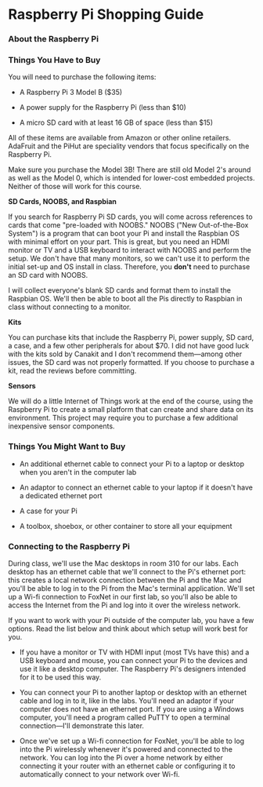 # Raspberry Pi Shopping Guide

### About the Raspberry Pi


### Things You Have to Buy

You will need to purchase the following items:

  - A Raspberry Pi 3 Model B ($35)
  
  - A power supply for the Raspberry Pi (less than $10)
  
  -  A micro SD card with at least 16 GB of space (less than $15)

All of these items are available from Amazon or other online retailers. AdaFruit and the PiHut are speciality vendors that focus specifically on the Raspberry Pi.

Make sure you purchase the Model 3B! There are still old Model 2's around as well as the Model 0, which is intended for lower-cost embedded projects. Neither of those will work for this course.

**SD Cards, NOOBS, and Raspbian**

If you search for Raspberry Pi SD cards, you will come across references to cards that come "pre-loaded with NOOBS." NOOBS ("New Out-of-the-Box System") is a program that can boot your Pi and install the Raspbian OS with minimal effort on your part. This is great, but you need an HDMI monitor or TV and a USB keyboard to interact with NOOBS and perform the setup. We don't have that many monitors, so we can't use it to perform the initial set-up and OS install in class. Therefore, you **don't** need to purchase an SD card with NOOBS.

I will collect everyone's blank SD cards and format them to install the Raspbian OS. We'll then be able to boot all the Pis directly to Raspbian in class without connecting to a monitor.

**Kits**

You can purchase kits that include the Raspberry Pi, power supply, SD card, a case, and a few other peripherals for about $70. I did not have good luck with the kits sold by Canakit and I don't recommend them&mdash;among other issues, the SD card was not properly formatted. If you choose to purchase a kit, read the reviews before committing.

**Sensors**

We will do a little Internet of Things work at the end of the course, using the Raspberry Pi to create a small platform that can create and share data on its environment. This project may require you to purchase a few additional inexpensive sensor components.

### Things You Might Want to Buy

  - An additional ethernet cable to connect your Pi to a laptop or desktop when you aren't in the computer lab
  
  - An adaptor to connect an ethernet cable to your laptop if it doesn't have a dedicated ethernet port
  
  - A case for your Pi
  
  - A toolbox, shoebox, or other container to store all your equipment

### Connecting to the Raspberry Pi

During class, we'll use the Mac desktops in room 310 for our labs. Each desktop has an ethernet cable that we'll connect to the Pi's ethernet port: this creates a local network connection between the Pi and the Mac and you'll be able to log in to the Pi from the Mac's terminal application. We'll set up a Wi-fi connection to FoxNet in our first lab, so you'll also be able to access the Internet from the Pi and log into it over the wireless network.

If you want to work with your Pi outside of the computer lab, you have a few options. Read the list below and think about which setup will work best for you.

  - If you have a monitor or TV with HDMI input (most TVs have this) and a USB keyboard and mouse, you can connect your Pi to the devices and use it like a desktop computer. The Raspberry Pi's designers intended for it to be used this way.
  
  - You can connect your Pi to another laptop or desktop with an ethernet cable and log in to it, like in the labs. You'll need an adaptor if your computer does not have an ethernet port. If you are using a Windows computer, you'll need a program called PuTTY to open a terminal connection&mdash;I'll demonstrate this later.
  
  - Once we've set up a Wi-fi connection for FoxNet, you'll be able to log into the Pi wirelessly whenever it's powered and connected to the network. You can log into the Pi over a home network by either connecting it your router with an ethernet cable or configuring it to automatically connect to your network over Wi-fi. 

